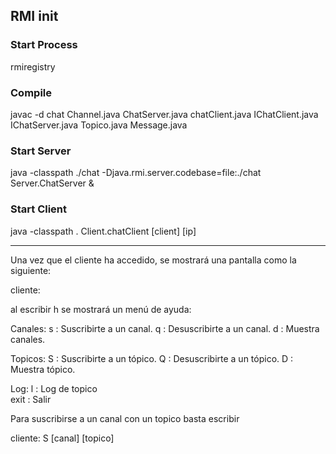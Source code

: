 ## RMI init


### Start Process
rmiregistry

### Compile
javac -d chat Channel.java ChatServer.java chatClient.java IChatClient.java IChatServer.java Topico.java Message.java 

### Start Server
java -classpath ./chat -Djava.rmi.server.codebase=file:./chat Server.ChatServer  &

### Start Client
java  -classpath . Client.chatClient [client] [ip]

*********

Una vez que el cliente ha accedido, se mostrará una pantalla como la siguiente:

cliente:

al escribir h se mostrará un menú de ayuda:

 
 Canales: 
 s : Suscribirte a un canal. 
 q : Desuscribirte a un canal. 
 d : Muestra canales. 

 Topicos: 
 S : Suscribirte a un tópico.
 Q : Desuscribirte a un tópico. 
 D : Muestra tópico. 

 Log: 
 l : Log de topico   
 exit : Salir 


Para suscribirse a un canal con un topico basta escribir

cliente: S [canal] [topico]
